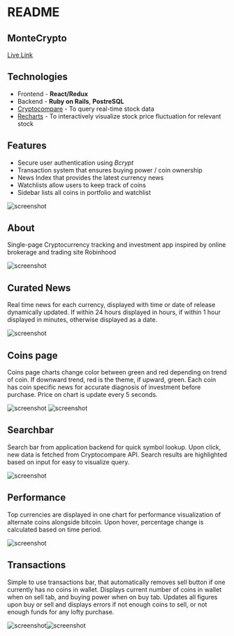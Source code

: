 # README

## MonteCrypto
[Live Link](https://montecrypto.herokuapp.com)



## Technologies
 * Frontend - **React/Redux**
 * Backend - **Ruby on Rails**, **PostreSQL**
 * [Cryptocompare](https://cryptocompare.com) - To query real-time stock data
 * [Recharts](http://recharts.org/en-US) - To interactively visualize stock price fluctuation for relevant stock

 ## Features
 * Secure user authentication using *Bcrypt*
 * Transaction system that ensures buying power / coin ownership
 * News Index that provides the latest currency news
 * Watchlists allow users to keep track of coins
 * Sidebar lists all coins in portfolio and watchlist

![screenshot](screenshot1.png)

## About
 Single-page Cryptocurrency tracking and investment app inspired by online brokerage and trading site Robinhood


![screenshot](screenshot2.png)

## Curated News

Real time news for each currency, displayed with time or date of release dynamically updated. If within 24 hours displayed in hours, if within 1 hour displayed in minutes, otherwise displayed as a date.

![screenshot](screenshot3.png)

## Coins page

Coins page charts change color between green and red depending on trend of coin. If downward trend, red is the theme, if upward, green. Each coin has coin specific news for accurate diagnosis of investment before purchase. Price on chart is update every 5 seconds.



![screenshot](screenshot4.png)
![screenshot](screenshot5.png)



## Searchbar

Search bar from application backend for quick symbol lookup. Upon click, new data is fetched from Cryptocompare API. Search results are highlighted based on input for easy to visualize query.

![screenshot](screenshot6.png)


## Performance

Top currencies are displayed in one chart for performance visualization of alternate coins alongside bitcoin. Upon hover, percentage change is calculated based on time period.

![screenshot](screenshot7.png)


## Transactions
Simple to use transactions bar, that automatically removes sell button if one currently has no coins in wallet. Displays current number of coins in wallet when on sell tab, and buying power when on buy tab. Updates all figures upon buy or sell and displays errors if not enough coins to sell, or not enough funds for any lofty purchase.

![screenshot](screenshot8.png)![screenshot](screenshot9.png)
